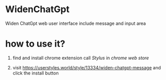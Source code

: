 # WidenChatGpt
Widen ChatGpt web user interface
include message and input area
# how to use it?
1. find and install  chrome extension call  *Stylus* in *chrome web store*

2. visit https://userstyles.world/style/13334/widen-chatgpt-message and click the install button
